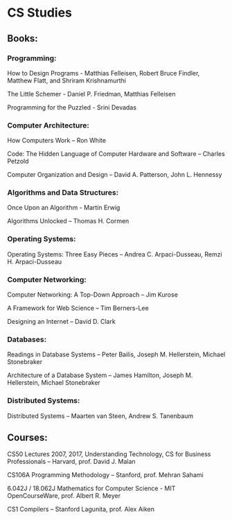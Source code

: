 # CS Studies
## Books:
### Programming:
How to Design Programs - Matthias Felleisen, Robert Bruce Findler, Matthew Flatt, and Shriram Krishnamurthi

The Little Schemer - Daniel P. Friedman, Matthias Felleisen

Programming for the Puzzled - Srini Devadas

### Computer Architecture:
How Computers Work – Ron White

Code: The Hidden Language of Computer Hardware and Software – Charles Petzold

Computer Organization and Design – David A. Patterson, John L. Hennessy

### Algorithms and Data Structures:
Once Upon an Algorithm - Martin Erwig

Algorithms Unlocked – Thomas H. Cormen
 
### Operating Systems:
Operating Systems: Three Easy Pieces – Andrea C. Arpaci-Dusseau, Remzi H. Arpaci-Dusseau
 
### Computer Networking:
Computer Networking: A Top-Down Approach – Jim Kurose

A Framework for Web Science – Tim Berners-Lee

Designing an Internet – David D. Clark
 
### Databases:
Readings in Database Systems – Peter Bailis, Joseph M. Hellerstein, Michael Stonebraker

Architecture of a Database System – James Hamilton, Joseph M. Hellerstein, Michael Stonebraker
 
### Distributed Systems:
Distributed Systems – Maarten van Steen, Andrew S. Tanenbaum


## Courses:
CS50 Lectures 2007, 2017, Understanding Technology, CS for Business Professionals – Harvard, prof. David J. Malan

CS106A Programming Methodology – Stanford, prof. Mehran Sahami

6.042J / 18.062J Mathematics for Computer Science - MIT OpenCourseWare, prof. Albert R. Meyer

CS1 Compilers – Stanford Lagunita, prof. Alex Aiken
